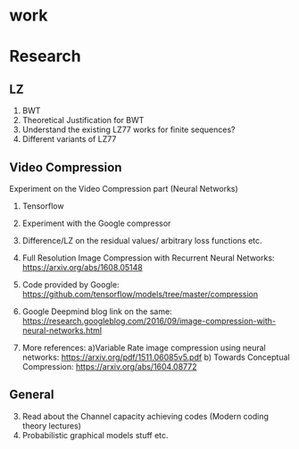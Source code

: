 # work

# Research
## LZ
1. BWT
2. Theoretical Justification for BWT
3. Understand the existing LZ77 works for finite sequences?  
4. Different variants of LZ77

## Video Compression
Experiment on the Video Compression part (Neural Networks)
1. Tensorflow
2. Experiment with the Google compressor
3. Difference/LZ on the residual values/ arbitrary loss functions etc.

1. Full Resolution Image Compression with Recurrent Neural Networks: https://arxiv.org/abs/1608.05148
2. Code provided by Google: https://github.com/tensorflow/models/tree/master/compression
3. Google Deepmind blog link on the same: https://research.googleblog.com/2016/09/image-compression-with-neural-networks.html
4. More references:
	a)Variable Rate image compression using neural networks:  https://arxiv.org/pdf/1511.06085v5.pdf
	b) Towards Conceptual Compression: https://arxiv.org/abs/1604.08772

## General
3. Read about the Channel capacity achieving codes (Modern coding theory lectures)
4. Probabilistic graphical models stuff etc.
